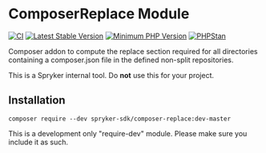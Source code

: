 # ComposerReplace Module
[![CI](https://github.com/spryker-sdk/composer-replace/workflows/CI/badge.svg?branch=master)](https://github.com/spryker-sdk/composer-replace/actions?query=workflow%3ACI+branch%3Amaster)
[![Latest Stable Version](https://poser.pugx.org/spryker-sdk/composer-replace/v/stable.svg)](https://packagist.org/packages/spryker-sdk/composer-replace)
[![Minimum PHP Version](http://img.shields.io/badge/php-%3E%3D%208.0-8892BF.svg)](https://php.net/)
[![PHPStan](https://img.shields.io/badge/PHPStan-enabled-brightgreen.svg?style=flat)](https://github.com/phpstan/phpstan)

Composer addon to compute the replace section required for all directories containing a composer.json file in the defined non-split repositories.

This is a Spryker internal tool. Do **not** use this for your project.

## Installation

```
composer require --dev spryker-sdk/composer-replace:dev-master
```

This is a development only "require-dev" module. Please make sure you include it as such.
